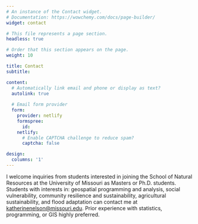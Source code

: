 ```yaml
---
# An instance of the Contact widget.
# Documentation: https://wowchemy.com/docs/page-builder/
widget: contact

# This file represents a page section.
headless: true

# Order that this section appears on the page.
weight: 10

title: Contact
subtitle:

content:
  # Automatically link email and phone or display as text?
  autolink: true
  
  # Email form provider
  form:
    provider: netlify
    formspree:
      id:
    netlify:
      # Enable CAPTCHA challenge to reduce spam?
      captcha: false

design:
  columns: '1'
---
```


I welcome inquiries from students interested in joining the School of Natural Resources at the University of Missouri as Masters or Ph.D. students. Students with interests in: geospatial programming and analysis, social vulnerability, community resilience and sustainability, agricultural sustainability, and flood adaptation can contact me at katherinenelson@missouri.edu. Prior experience with statistics, programming, or GIS highly preferred.

